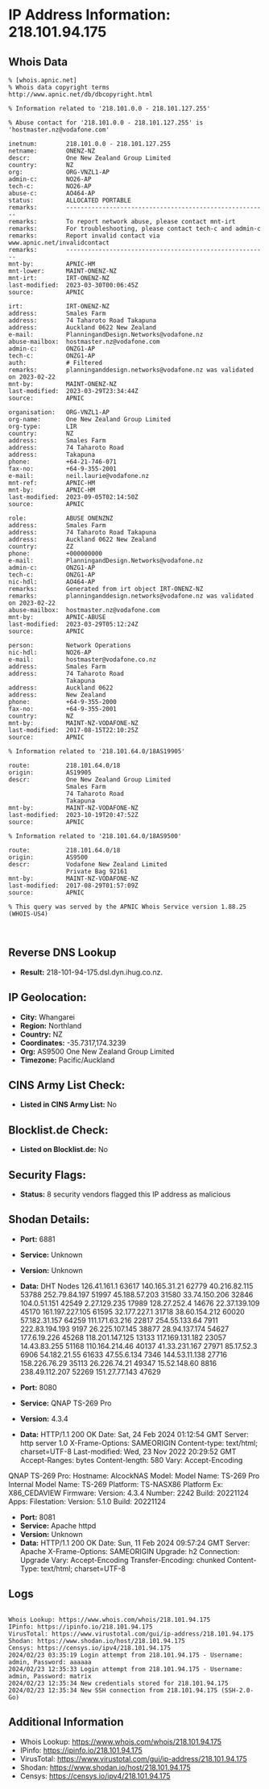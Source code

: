 # IP Address Information: 218.101.94.175

## Whois Data
```
% [whois.apnic.net]
% Whois data copyright terms    http://www.apnic.net/db/dbcopyright.html

% Information related to '218.101.0.0 - 218.101.127.255'

% Abuse contact for '218.101.0.0 - 218.101.127.255' is 'hostmaster.nz@vodafone.com'

inetnum:        218.101.0.0 - 218.101.127.255
netname:        ONENZ-NZ
descr:          One New Zealand Group Limited
country:        NZ
org:            ORG-VNZL1-AP
admin-c:        NO26-AP
tech-c:         NO26-AP
abuse-c:        AO464-AP
status:         ALLOCATED PORTABLE
remarks:        --------------------------------------------------------
remarks:        To report network abuse, please contact mnt-irt
remarks:        For troubleshooting, please contact tech-c and admin-c
remarks:        Report invalid contact via www.apnic.net/invalidcontact
remarks:        --------------------------------------------------------
mnt-by:         APNIC-HM
mnt-lower:      MAINT-ONENZ-NZ
mnt-irt:        IRT-ONENZ-NZ
last-modified:  2023-03-30T00:06:45Z
source:         APNIC

irt:            IRT-ONENZ-NZ
address:        Smales Farm
address:        74 Taharoto Road Takapuna
address:        Auckland 0622 New Zealand
e-mail:         PlanningandDesign.Networks@vodafone.nz
abuse-mailbox:  hostmaster.nz@vodafone.com
admin-c:        ONZG1-AP
tech-c:         ONZG1-AP
auth:           # Filtered
remarks:        planninganddesign.networks@vodafone.nz was validated on 2023-02-22
mnt-by:         MAINT-ONENZ-NZ
last-modified:  2023-03-29T23:34:44Z
source:         APNIC

organisation:   ORG-VNZL1-AP
org-name:       One New Zealand Group Limited
org-type:       LIR
country:        NZ
address:        Smales Farm
address:        74 Taharoto Road
address:        Takapuna
phone:          +64-21-746-071
fax-no:         +64-9-355-2001
e-mail:         neil.laurie@vodafone.nz
mnt-ref:        APNIC-HM
mnt-by:         APNIC-HM
last-modified:  2023-09-05T02:14:50Z
source:         APNIC

role:           ABUSE ONENZNZ
address:        Smales Farm
address:        74 Taharoto Road Takapuna
address:        Auckland 0622 New Zealand
country:        ZZ
phone:          +000000000
e-mail:         PlanningandDesign.Networks@vodafone.nz
admin-c:        ONZG1-AP
tech-c:         ONZG1-AP
nic-hdl:        AO464-AP
remarks:        Generated from irt object IRT-ONENZ-NZ
remarks:        planninganddesign.networks@vodafone.nz was validated on 2023-02-22
abuse-mailbox:  hostmaster.nz@vodafone.com
mnt-by:         APNIC-ABUSE
last-modified:  2023-03-29T05:12:24Z
source:         APNIC

person:         Network Operations
nic-hdl:        NO26-AP
e-mail:         hostmaster@vodafone.co.nz
address:        Smales Farm
address:        74 Taharoto Road
                Takapuna
address:        Auckland 0622
address:        New Zealand
phone:          +64-9-355-2000
fax-no:         +64-9-355-2001
country:        NZ
mnt-by:         MAINT-NZ-VODAFONE-NZ
last-modified:  2017-08-15T22:10:25Z
source:         APNIC

% Information related to '218.101.64.0/18AS19905'

route:          218.101.64.0/18
origin:         AS19905
descr:          One New Zealand Group Limited
                Smales Farm
                74 Taharoto Road
                Takapuna
mnt-by:         MAINT-NZ-VODAFONE-NZ
last-modified:  2023-10-19T20:47:52Z
source:         APNIC

% Information related to '218.101.64.0/18AS9500'

route:          218.101.64.0/18
origin:         AS9500
descr:          Vodafone New Zealand Limited
                Private Bag 92161
mnt-by:         MAINT-NZ-VODAFONE-NZ
last-modified:  2017-08-29T01:57:09Z
source:         APNIC

% This query was served by the APNIC Whois Service version 1.88.25 (WHOIS-US4)



```
## Reverse DNS Lookup
- **Result:** 218-101-94-175.dsl.dyn.ihug.co.nz.

## IP Geolocation:
- **City:** Whangarei
- **Region:** Northland
- **Country:** NZ
- **Coordinates:** -35.7317,174.3239
- **Org:** AS9500 One New Zealand Group Limited
- **Timezone:** Pacific/Auckland

## CINS Army List Check:
- **Listed in CINS Army List:** 
No

## Blocklist.de Check:
- **Listed on Blocklist.de:** 
No

## Security Flags:
- **Status:** 8 security vendors flagged this IP address as malicious

## Shodan Details:
- **Port:** 6881
- **Service:** Unknown
- **Version:** Unknown
- **Data:** DHT Nodes
126.41.161.1	63617
140.165.31.21	62779
40.216.82.115	53788
252.79.84.197	51997
45.188.57.203	31580
33.74.150.206	32846
104.0.51.151	42549
2.27.129.235	17989
128.27.252.4	14676
22.37.139.109	45170
161.197.227.105	61595
32.177.227.1	31718
38.60.154.212	60020
57.182.31.157	64259
111.171.63.216	22817
254.55.133.64	7911
222.83.194.193	9197
26.225.107.145	38877
28.94.137.174	54627
177.6.19.226	45268
118.201.147.125	13133
117.169.131.182	23057
14.43.83.255	51168
110.164.214.46	40137
41.33.231.167	27971
85.17.52.3	6906
54.182.21.55	61633
47.55.6.134	7346
144.53.11.138	27716
158.226.76.29	35113
26.226.74.21	49347
15.52.148.60	8816
238.49.112.207	52269
151.27.77.143	47629


- **Port:** 8080
- **Service:** QNAP TS-269 Pro
- **Version:** 4.3.4
- **Data:** HTTP/1.1 200 OK
Date: Sat, 24 Feb 2024 01:12:54 GMT
Server: http server 1.0
X-Frame-Options: SAMEORIGIN
Content-type: text/html; charset=UTF-8
Last-modified: Wed, 23 Nov 2022 20:29:52 GMT
Accept-Ranges: bytes
Content-length: 580
Vary: Accept-Encoding


QNAP TS-269 Pro:
  Hostname: AlcockNAS
  Model:
    Model Name: TS-269 Pro
    Internal Model Name: TS-269
    Platform: TS-NASX86
    Platform Ex: X86_CEDAVIEW
  Firmware:
    Version: 4.3.4
    Number: 2242
    Build: 20221124
  Apps:
    Filestation:
      Version: 5.1.0
      Build: 20221124


- **Port:** 8081
- **Service:** Apache httpd
- **Version:** Unknown
- **Data:** HTTP/1.1 200 OK
Date: Sun, 11 Feb 2024 09:57:24 GMT
Server: Apache
X-Frame-Options: SAMEORIGIN
Upgrade: h2
Connection: Upgrade
Vary: Accept-Encoding
Transfer-Encoding: chunked
Content-Type: text/html; charset=UTF-8



## Logs
```

Whois Lookup: https://www.whois.com/whois/218.101.94.175
IPinfo: https://ipinfo.io/218.101.94.175
VirusTotal: https://www.virustotal.com/gui/ip-address/218.101.94.175
Shodan: https://www.shodan.io/host/218.101.94.175
Censys: https://censys.io/ipv4/218.101.94.175
2024/02/23 03:35:19 Login attempt from 218.101.94.175 - Username: admin, Password: aaaaaa
2024/02/23 12:35:33 Login attempt from 218.101.94.175 - Username: admin, Password: matrix
2024/02/23 12:35:34 New credentials stored for 218.101.94.175
2024/02/23 12:35:34 New SSH connection from 218.101.94.175 (SSH-2.0-Go)

```
## Additional Information
- Whois Lookup: https://www.whois.com/whois/218.101.94.175
- IPinfo: https://ipinfo.io/218.101.94.175
- VirusTotal: https://www.virustotal.com/gui/ip-address/218.101.94.175
- Shodan: https://www.shodan.io/host/218.101.94.175
- Censys: https://censys.io/ipv4/218.101.94.175

